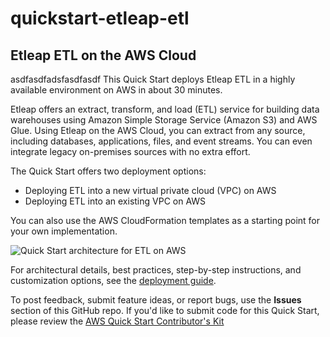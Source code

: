 # quickstart-etleap-etl
## Etleap ETL on the AWS Cloud
asdfasdfadsfasdfasdf
This Quick Start deploys Etleap ETL in a highly available environment on AWS in about 30 minutes.

Etleap offers an extract, transform, and load (ETL) service for building data warehouses using Amazon Simple Storage Service (Amazon S3) and AWS Glue. Using Etleap on the AWS Cloud, you can extract from any source, including databases, applications, files, and event streams. You can even integrate legacy on-premises sources with no extra effort.

The Quick Start offers two deployment options:

- Deploying ETL into a new virtual private cloud (VPC) on AWS
- Deploying ETL into an existing VPC on AWS

You can also use the AWS CloudFormation templates as a starting point for your own implementation.

![Quick Start architecture for ETL on AWS](https://aws-quickstart.github.io/quickstart-etleap-etl/images/etleap-architecture-diagram.png)

For architectural details, best practices, step-by-step instructions, and customization options, see the 
[deployment guide](https://aws-quickstart.github.io/quickstart-etleap-etl/).

To post feedback, submit feature ideas, or report bugs, use the **Issues** section of this GitHub repo.
If you'd like to submit code for this Quick Start, please review the [AWS Quick Start Contributor's Kit](https://aws-quickstart.github.io/)
